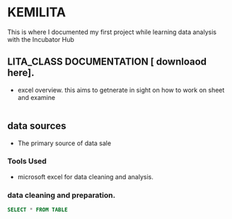# KEMILITA
This is where I documented my first project while learning data analysis with the Incubator Hub
## LITA_CLASS DOCUMENTATION [ downloaod here]. 
- excel overview. this aims to getnerate in sight on how to work on sheet and examine
  ```
## data sources
- The primary source of data sale
### Tools Used
- microsoft excel for data cleaning and analysis.
### data cleaning and preparation.
``` SQL
SELECT * FROM TABLE
